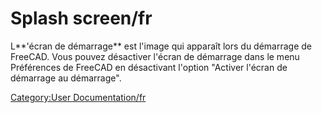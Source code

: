 # Splash screen/fr
 L**\'écran de démarrage** est l\'image qui apparaît lors du démarrage de FreeCAD. Vous pouvez désactiver l\'écran de démarrage dans le menu Préférences de FreeCAD en désactivant l\'option \"Activer l\'écran de démarrage au démarrage\".

[Category:User Documentation/fr](Category:User_Documentation/fr.md)
